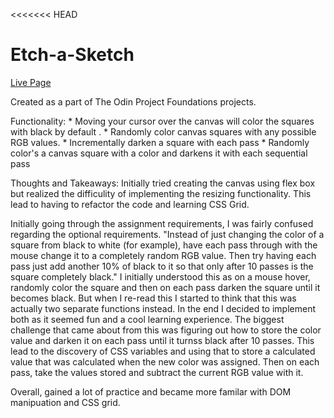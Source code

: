 <<<<<<< HEAD
# Etch-a-Sketch

[Live Page](https://blee752.github.io/Etch-a-Sketch/Index.html)

Created as a part of The Odin Project Foundations projects.

Functionality: 
    * Moving your cursor over the canvas will color the squares with black by default .
    * Randomly color canvas squares with any possible RGB values.
    * Incrementally darken a square with each pass
    * Randomly color's a canvas square with a color and darkens it with each sequential pass 

Thoughts and Takeaways: 
Initially tried creating the canvas using flex box but realized the difficulity of implementing the resizing functionality. This lead to having to refactor the code and learning CSS Grid. 

Initially going through the assignment requirements, I was fairly confused regarding the optional requirements. "Instead of just changing the color of a square from black to white (for example), have each pass through with the mouse change it to a completely random RGB value. Then try having each pass just add another 10% of black to it so that only after 10 passes is the square completely black." I initially understood this as on a mouse hover, randomly color the square and then on each pass darken the square until it becomes black. But when I re-read this I started to think that this was actually two separate functions instead. In the end I decided to implement both as it seemed fun and a cool learning experience. The biggest challenge that came about from this was figuring out how to store the color value and darken it on each pass until it turnss black after 10 passes. This lead to the discovery of CSS variables and using that to store a calculated value that was calculated when the new color was assigned. Then on each pass, take the values stored and subtract the current RGB value with it. 

Overall, gained a lot of practice and became more familar with DOM manipuation and CSS grid. 

